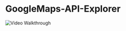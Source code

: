# GoogleMaps-API-Explorer

<img src='https://github.com/Antonio-Villarreal/google-maps-api-exploration/blob/main/media/php_city_finder_v1.gif' title='Video Walkthrough' width='' alt='Video Walkthrough' />
